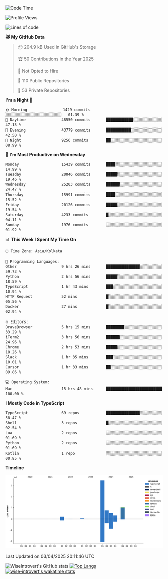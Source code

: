<!--START_SECTION:waka-->
![Code Time](http://img.shields.io/badge/Code%20Time-2%2C316%20hrs%2054%20mins-blue)

![Profile Views](http://img.shields.io/badge/Profile%20Views-1-blue)

![Lines of code](https://img.shields.io/badge/From%20Hello%20World%20I%27ve%20Written-63.0%20million%20lines%20of%20code-blue)

**🐱 My GitHub Data** 

> 📦 204.9 kB Used in GitHub's Storage 
 > 
> 🏆 50 Contributions in the Year 2025
 > 
> 🚫 Not Opted to Hire
 > 
> 📜 110 Public Repositories 
 > 
> 🔑 53 Private Repositories 
 > 
**I'm a Night 🦉** 

```text
🌞 Morning                1429 commits        ░░░░░░░░░░░░░░░░░░░░░░░░░   01.39 % 
🌆 Daytime                48550 commits       ████████████░░░░░░░░░░░░░   47.13 % 
🌃 Evening                43779 commits       ███████████░░░░░░░░░░░░░░   42.50 % 
🌙 Night                  9256 commits        ██░░░░░░░░░░░░░░░░░░░░░░░   08.99 % 
```
📅 **I'm Most Productive on Wednesday** 

```text
Monday                   15439 commits       ████░░░░░░░░░░░░░░░░░░░░░   14.99 % 
Tuesday                  20046 commits       █████░░░░░░░░░░░░░░░░░░░░   19.46 % 
Wednesday                25203 commits       ██████░░░░░░░░░░░░░░░░░░░   24.47 % 
Thursday                 15991 commits       ████░░░░░░░░░░░░░░░░░░░░░   15.52 % 
Friday                   20126 commits       █████░░░░░░░░░░░░░░░░░░░░   19.54 % 
Saturday                 4233 commits        █░░░░░░░░░░░░░░░░░░░░░░░░   04.11 % 
Sunday                   1976 commits        ░░░░░░░░░░░░░░░░░░░░░░░░░   01.92 % 
```


📊 **This Week I Spent My Time On** 

```text
🕑︎ Time Zone: Asia/Kolkata

💬 Programming Languages: 
Other                    9 hrs 26 mins       ███████████████░░░░░░░░░░   59.73 % 
Python                   2 hrs 56 mins       █████░░░░░░░░░░░░░░░░░░░░   18.59 % 
TypeScript               1 hr 43 mins        ███░░░░░░░░░░░░░░░░░░░░░░   10.94 % 
HTTP Request             52 mins             █░░░░░░░░░░░░░░░░░░░░░░░░   05.56 % 
Docker                   27 mins             █░░░░░░░░░░░░░░░░░░░░░░░░   02.94 % 

🔥 Editors: 
BraveBrowser             5 hrs 15 mins       ████████░░░░░░░░░░░░░░░░░   33.29 % 
iTerm2                   3 hrs 56 mins       ██████░░░░░░░░░░░░░░░░░░░   24.96 % 
Chrome                   2 hrs 53 mins       █████░░░░░░░░░░░░░░░░░░░░   18.26 % 
Slack                    1 hr 35 mins        ███░░░░░░░░░░░░░░░░░░░░░░   10.01 % 
Cursor                   1 hr 33 mins        ██░░░░░░░░░░░░░░░░░░░░░░░   09.86 % 

💻 Operating System: 
Mac                      15 hrs 48 mins      █████████████████████████   100.00 % 
```

**I Mostly Code in TypeScript** 

```text
TypeScript               69 repos            ███████████████░░░░░░░░░░   58.47 % 
Shell                    3 repos             █░░░░░░░░░░░░░░░░░░░░░░░░   02.54 % 
Lua                      2 repos             ░░░░░░░░░░░░░░░░░░░░░░░░░   01.69 % 
Python                   2 repos             ░░░░░░░░░░░░░░░░░░░░░░░░░   01.69 % 
Kotlin                   1 repo              ░░░░░░░░░░░░░░░░░░░░░░░░░   00.85 % 
```



**Timeline**

![Lines of Code chart](https://raw.githubusercontent.com/wise-introvert/wise-introvert/master/assets/bar_graph.png)


 Last Updated on 03/04/2025 20:11:46 UTC
<!--END_SECTION:waka-->

![WiseIntrovert's GitHub stats](https://github-readme-stats.vercel.app/api?username=wise-introvert&count_private=true&show_icons=true)
[![Top Langs](https://github-readme-stats.vercel.app/api/top-langs/?username=wise-introvert&langs_count=10)](https://github.com/anuraghazra/github-readme-stats)
[![wise-introvert's wakatime stats](https://github-readme-stats.vercel.app/api/wakatime?username=wiseintrovert)](https://github.com/anuraghazra/github-readme-stats)
